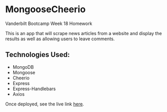 # MongooseCheerio
Vanderbilt Bootcamp Week 18 Homework

This is an app that will scrape news articles from a website and display the results as well as allowing users to leave comments. 

## Technologies Used:
* MongoDB
* Mongoose
* Cheerio
* Express
* Express-Handlebars
* Axios

Once deployed, see the live link [here](#).

